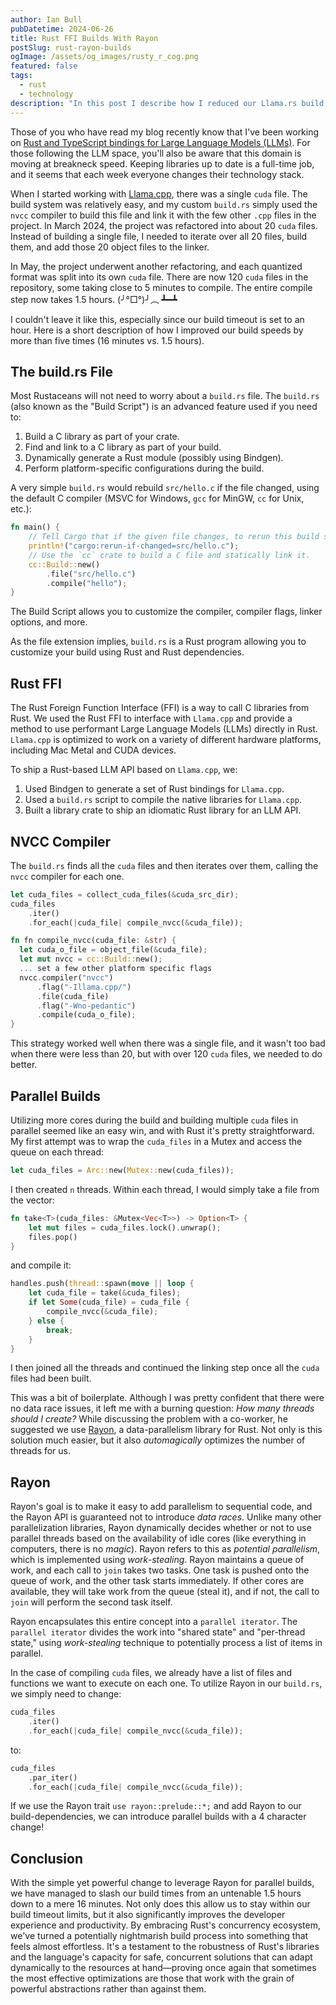 ```yaml
---
author: Ian Bull
pubDatetime: 2024-06-26
title: Rust FFI Builds With Rayon
postSlug: rust-rayon-builds
ogImage: /assets/og_images/rusty_r_cog.png
featured: false
tags:
  - rust
  - technology
description: "In this post I describe how I reduced our Llama.rs build times from 1.5h to 16min using Rayon."
---
```


Those of you who have read my blog recently know that I've been working on [Rust and TypeScript bindings for Large Language Models (LLMs)](/blog/2024/llamas-and-dinosaurs/llamas-and-dinosaurs). For those following the LLM space, you'll also be aware that this domain is moving at breakneck speed. Keeping libraries up to date is a full-time job, and it seems that each week everyone changes their technology stack.

When I started working with [Llama.cpp](https://github.com/ggerganov/llama.cpp), there was a single `cuda` file. The build system was relatively easy, and my custom `build.rs` simply used the `nvcc` compiler to build this file and link it with the few other `.cpp` files in the project. In March 2024, the project was refactored into about 20 `cuda` files. Instead of building a single file, I needed to iterate over all 20 files, build them, and add those 20 object files to the linker.

In May, the project underwent another refactoring, and each quantized format was split into its own `cuda` file. There are now 120 `cuda` files in the repository, some taking close to 5 minutes to compile. The entire compile step now takes 1.5 hours. (╯°□°)╯︵ ┻━┻

I couldn't leave it like this, especially since our build timeout is set to an hour. Here is a short description of how I improved our build speeds by more than five times (16 minutes vs. 1.5 hours).

## The build.rs File

Most Rustaceans will not need to worry about a `build.rs` file. The `build.rs` (also known as the "Build Script") is an advanced feature used if you need to:

1. Build a C library as part of your crate.
2. Find and link to a C library as part of your build.
3. Dynamically generate a Rust module (possibly using Bindgen).
4. Perform platform-specific configurations during the build.

A very simple `build.rs` would rebuild `src/hello.c` if the file changed, using the default C compiler (MSVC for Windows, `gcc` for MinGW, `cc` for Unix, etc.):

```rust
fn main() {
    // Tell Cargo that if the given file changes, to rerun this build script.
    println!("cargo:rerun-if-changed=src/hello.c");
    // Use the `cc` crate to build a C file and statically link it.
    cc::Build::new()
        .file("src/hello.c")
        .compile("hello");
}
```

The Build Script allows you to customize the compiler, compiler flags, linker options, and more.

As the file extension implies, `build.rs` is a Rust program allowing you to customize your build using Rust and Rust dependencies.

## Rust FFI

The Rust Foreign Function Interface (FFI) is a way to call C libraries from Rust. We used the Rust FFI to interface with `Llama.cpp` and provide a method to use performant Large Language Models (LLMs) directly in Rust. `Llama.cpp` is optimized to work on a variety of different hardware platforms, including Mac Metal and CUDA devices.

To ship a Rust-based LLM API based on `Llama.cpp`, we:

1. Used Bindgen to generate a set of Rust bindings for `Llama.cpp`.
2. Used a `build.rs` script to compile the native libraries for `Llama.cpp`.
3. Built a library crate to ship an idiomatic Rust library for an LLM API.

## NVCC Compiler

The `build.rs` finds all the `cuda` files and then iterates over them, calling the `nvcc` compiler for each one.

```rust
let cuda_files = collect_cuda_files(&cuda_src_dir);
cuda_files
    .iter()
    .for_each(|cuda_file| compile_nvcc(&cuda_file));
```

```rust
fn fn compile_nvcc(cuda_file: &str) {
  let cuda_o_file = object_file(&cuda_file);
  let mut nvcc = cc::Build::new();
  ... set a few other platform specific flags
  nvcc.compiler("nvcc")
      .flag("-Illama.cpp/")
      .file(cuda_file)
      .flag("-Wno-pedantic")
      .compile(cuda_o_file);
}
```

This strategy worked well when there was a single file, and it wasn't too bad when there were less than 20, but with over 120 `cuda` files, we needed to do better.

## Parallel Builds

Utilizing more cores during the build and building multiple `cuda` files in parallel seemed like an easy win, and with Rust it's pretty straightforward. My first attempt was to wrap the `cuda_files` in a Mutex and access the queue on each thread:

```rust
let cuda_files = Arc::new(Mutex::new(cuda_files));
```

I then created `n` threads. Within each thread, I would simply take a file from the vector:

```rust
fn take<T>(cuda_files: &Mutex<Vec<T>>) -> Option<T> {
    let mut files = cuda_files.lock().unwrap();
    files.pop()
}
```

and compile it:

```rust
handles.push(thread::spawn(move || loop {
    let cuda_file = take(&cuda_files);
    if let Some(cuda_file) = cuda_file {
        compile_nvcc(&cuda_file);
    } else {
        break;
    }
}
```

I then joined all the threads and continued the linking step once all the `cuda` files had been built.

This was a bit of boilerplate. Although I was pretty confident that there were no data race issues, it left me with a burning question: _How many threads should I create?_ While discussing the problem with a co-worker, he suggested we use [Rayon](https://crates.io/crates/rayon), a data-parallelism library for Rust. Not only is this solution much easier, but it also _automagically_ optimizes the number of threads for us.

## Rayon

Rayon's goal is to make it easy to add parallelism to sequential code, and the Rayon API is guaranteed not to introduce _data races_. Unlike many other parallelization libraries, Rayon dynamically decides whether or not to use parallel threads based on the availability of idle cores (like everything in computers, there is no _magic_). Rayon refers to this as _potential parallelism_, which is implemented using _work-stealing_. Rayon maintains a queue of work, and each call to `join` takes two tasks. One task is pushed onto the queue of work, and the other task starts immediately. If other cores are available, they will take work from the queue (steal it), and if not, the call to `join` will perform the second task itself.

Rayon encapsulates this entire concept into a `parallel iterator`. The `parallel iterator` divides the work into "shared state" and "per-thread state," using _work-stealing_ technique to potentially process a list of items in parallel.

In the case of compiling `cuda` files, we already have a list of files and functions we want to execute on each one. To utilize Rayon in our `build.rs`, we simply need to change:

```rust
cuda_files
    .iter()
    .for_each(|cuda_file| compile_nvcc(&cuda_file));
```

to:

```rust
cuda_files
    .par_iter()
    .for_each(|cuda_file| compile_nvcc(&cuda_file));
```

If we use the Rayon trait `use rayon::prelude::*;` and add Rayon to our build-dependencies, we can introduce parallel builds with a 4 character change!

## Conclusion

With the simple yet powerful change to leverage Rayon for parallel builds, we have managed to slash our build times from an untenable 1.5 hours down to a mere 16 minutes. Not only does this allow us to stay within our build timeout limits, but it also significantly improves the developer experience and productivity. By embracing Rust's concurrency ecosystem, we've turned a potentially nightmarish build process into something that feels almost effortless. It's a testament to the robustness of Rust's libraries and the language's capacity for safe, concurrent solutions that can adapt dynamically to the resources at hand—proving once again that sometimes the most effective optimizations are those that work with the grain of powerful abstractions rather than against them.
